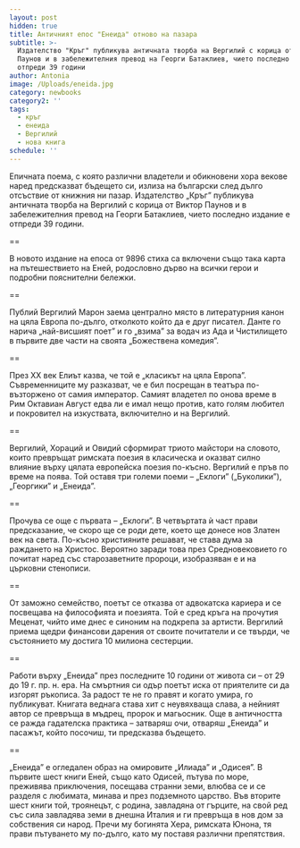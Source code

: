 ```yaml
---
layout: post
hidden: true
title: Античният епос "Енеида" отново на пазара
subtitle: >-
  Издателство "Кръг" публикува античната творба на Вергилий с корица от Виктор
  Паунов и в забележителния превод на Георги Батаклиев, чието последно издание е
  отпреди 39 години
author: Antonia
image: /Uploads/eneida.jpg
category: newbooks
category2: ''
tags:
  - кръг
  - енеида
  - Вергилий
  - нова книга
schedule: ''
---
```

Епичната поема, с която различни владетели и обикновени хора векове наред предсказват бъдещето си, излиза на български след дълго отсъствие от книжния ни пазар. Издателство „Кръг” публикува античната творба на Вергилий с корица от Виктор Паунов и в забележителния превод на Георги Батаклиев, чието последно издание е отпреди 39 години. 

\==

В новото издание на епоса от 9896 стиха са включени също така карта на пътешествието на Еней, родословно дърво на всички герои и подробни пояснителни бележки. 

\==

Публий Вергилий Марон заема централно място в литературния канон на цяла Европа по-дълго, отколкото който да е друг писател. Данте го нарича „най-висшият поет” и го „взима” за водач из Ада и Чистилището в първите две части на своята „Божествена комедия”. 

\==

През XX век Елиът казва, че той е „класикът на цяла Европа”. Съвременниците му разказват, че е бил посрещан в театъра по-възторжено от самия император. Самият владетел по онова време в Рим Октавиан Август едва ли е имал нещо против, като голям любител и покровител на изкуствата, включително и на Вергилий.

\==

Вергилий, Хораций и Овидий сформират триото майстори на словото, които превръщат римската поезия в класическа и оказват силно влияние върху цялата европейска поезия по-късно. Вергилий е пръв по време на поява. Той оставя три големи поеми – „Еклоги” („Буколики”), „Георгики” и „Енеида”.

\==

Прочува се още с първата – „Еклоги”. В четвъртата ѝ част прави предсказание, че скоро ще се роди дете, което ще донесе нов Златен век на света. По-късно християните решават, че става дума за раждането на Христос. Вероятно заради това през Средновековието го почитат наред със старозаветните пророци, изобразяван е и на църковни стенописи.

\==

От заможно семейство, поетът се отказва от адвокатска кариера и се посвещава на философията и поезията. Той е сред кръга на прочутия Меценат, чийто име днес е синоним на подкрепа за артисти. Вергилий приема щедри финансови дарения от своите почитатели и се твърди, че състоянието му достига 10 милиона сестерции. 

\==

Работи върху „Енеида” през последните 10 години от живота си – от 29 до 19 г. пр. н. ера. На смъртния си одър поетът иска от приятелите си да изгорят ръкописа. За радост те не го правят и когато умира, го публикуват. Книгата веднага става хит с неувяхваща слава, а нейният автор се превръща в мъдрец, пророк и магьосник. Още в античността се ражда гадателска практика – затваряш очи, отваряш „Енеида” и пасажът, който посочиш, ти предсказва бъдещето. 

\==

„Енеида” е огледален образ на омировите „Илиада” и „Одисея”. В първите шест книги Еней, също като Одисей, пътува по море, преживява приключения, посещава странни земи, влюбва се и се разделя с любимата, минава и през подземното царство. Във вторите шест книги той, троянецът, с родина, завладяна от гърците, на свой ред със сила завладява земи в днешна Италия и ги превръща в нов дом за собствения си народ. Пречи му богинята Хера, римската Юнона, тя прави пътуването му по-дълго, като му поставя различни препятствия.
